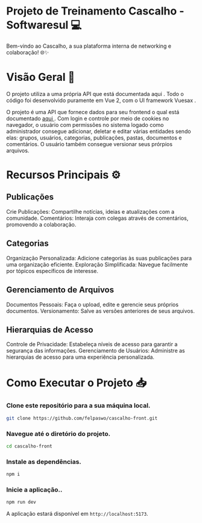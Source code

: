 # Projeto de Treinamento Cascalho - Softwaresul 💻
Bem-vindo ao Cascalho, a sua plataforma interna de networking e colaboração! 🌐✨

# Visão Geral 🎈
O projeto utiliza a uma própria API que está documentada aqui . Todo o código foi desenvolvido puramente em Vue 2, com o UI framework Vuesax .

O projeto é uma API que fornece dados para seu frontend o qual está documentado <a href="https://github.com/Felpasw/cascalho-front"> aqui </a >. Com login e controle por meio de cookies no navegador, o usuário com permissões no sistema logado como administrador consegue adicionar, deletar e editar várias entidades sendo elas: grupos, usuários, categorias, publicações, pastas, documentos e comentários. O usuário também consegue versionar seus prórpios arquivos.
 
# Recursos Principais ⚙
## Publicações
Crie Publicações: Compartilhe notícias, ideias e atualizações com a comunidade.
Comentários: Interaja com colegas através de comentários, promovendo a colaboração.
## Categorias
Organização Personalizada: Adicione categorias às suas publicações para uma organização eficiente.
Exploração Simplificada: Navegue facilmente por tópicos específicos de interesse.
## Gerenciamento de Arquivos
Documentos Pessoais: Faça o upload, edite e gerencie seus próprios documentos.
Versionamento: Salve as versões anteriores de seus arquivos.
## Hierarquias de Acesso
Controle de Privacidade: Estabeleça níveis de acesso para garantir a segurança das informações.
Gerenciamento de Usuários: Administre as hierarquias de acesso para uma experiência personalizada.

# Como Executar o Projeto 📥

### Clone este repositório para a sua máquina local.
```bash
git clone https://github.com/felpaswo/cascalho-front.git
```
### Navegue até o diretório do projeto.
```bash
cd cascalho-front
```
### Instale as dependências.
```bash
npm i 
```
### Inicie a aplicação..
```bash
npm run dev 
```
A aplicação estará disponível em `http://localhost:5173`.
